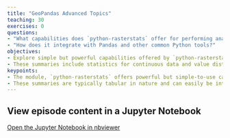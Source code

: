 ```yaml
---
title: "GeoPandas Advanced Topics"
teaching: 30
exercises: 0
questions:
- "What capabilities does `python-rasterstats` offer for performing analyses of raster data over vector geospatial features?"
- "How does it integrate with Pandas and other common Python tools?"
objectives:
- Explore simple but powerful capabilities offered by `python-rasterstats` to generate summaries and statistics of raster properties over vector features.
- These summaries include statistics for continuous data and value distributions for categorical data.
keypoints:
- The module, `python-rasterstats` offers powerful but simple-to-use capabilities for generating summaries of raster data over both continuos fields and categorical data.
- These summaries are typically tabular in nature and can easily be integrated into Pandas DataFrames and GeoPandas GeoDataFrames for further analysis.
---
```


## View episode content in a Jupyter Notebook

[Open the Jupyter Notebook in nbviewer](http://nbviewer.jupyter.org/github/geohackweek/vector/blob/gh-pages/docker/notebooks/geopandas_advanced.ipynb)
